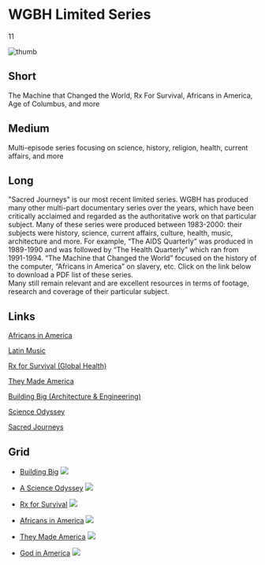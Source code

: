 # WGBH Limited Series

11

![thumb](https://s3.amazonaws.com/wgbhstocksales.org/content/collections/wgbh_limited/SJ_Logo_10_Flat+(1)_348x196.jpg)


## Short

The Machine that Changed the World, Rx For Survival,
Africans in America, Age of Columbus, and more

## Medium

Multi-episode series focusing on science, history, religion, health, current affairs, and more

## Long

"Sacred Journeys" is our most recent limited series. WGBH has produced many other multi-part
documentary series over the years, which have been critically acclaimed and regarded as the authoritative 
work on that particular subject.  Many of these series were produced between 1983-2000:  their subjects were 
history, science, current affairs, culture, health, music, architecture and more.  For example, “The AIDS Quarterly”
was produced in 1989-1990 and was followed by “The Health Quarterly” which ran from 1991-1994. “The Machine that 
Changed the World” focused on the history of the computer,  “Africans in America” 
on slavery, etc.  Click on the link below to download a PDF list of these series.  
Many still remain relevant and are excellent resources in terms of footage, research 
and coverage of their particular subject. 

## Links

[Africans in America](http://www.pbs.org/wgbh/aia/home.html)

[Latin Music](http://www.pbs.org/wgbh/latinmusicusa/)

[Rx for Survival (Global Health)](http://www.pbs.org/wgbh/rxforsurvival/)

[They Made America](http://www.pbs.org/wgbh/theymadeamerica/)

[Building Big (Architecture & Engineering)](http://www.pbs.org/wgbh/buildingbig/)

[Science Odyssey](http://www.pbs.org/wgbh/aso/tvseries/promo/program.html)

[Sacred Journeys](http://www.pbs.org/wgbh/sacredjourneys/content/home/)

## Grid

- [Building Big](http://www.pbs.org/wgbh/buildingbig/) ![](https://s3.amazonaws.com/wgbhstocksales.org/content/collections/wgbh_limited/BUILDING+BIG++Home+Page-095049+copy_348x196.png)
- [A Science Odyssey](http://www.pbs.org/wgbh/aso/) ![](https://s3.amazonaws.com/wgbhstocksales.org/content/collections/wgbh_limited/A+Science+Odyssey_348x196.png)
- [Rx for Survival](http://www.pbs.org/wgbh/rxforsurvival/) ![](https://s3.amazonaws.com/wgbhstocksales.org/content/collections/wgbh_limited/RX+for+survival_348x196.png)

- [Africans in America](http://www.pbs.org/wgbh/aia/home.html) ![](https://s3.amazonaws.com/wgbhstocksales.org/content/collections/wgbh_limited/AIA_348x196.png)
- [They Made America](http://www.pbs.org/wgbh/theymadeamerica/) ![](https://s3.amazonaws.com/wgbhstocksales.org/content/collections/wgbh_limited/madeamerica_348x196.png)
- [God in America](http://www.pbs.org/godinamerica/) ![](https://s3.amazonaws.com/wgbhstocksales.org/content/collections/wgbh_limited/GIA_348x196.png)
